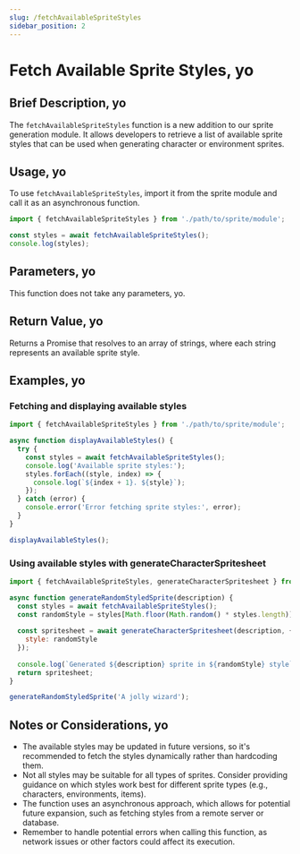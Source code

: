 ```yaml
---
slug: /fetchAvailableSpriteStyles
sidebar_position: 2
---
```


# Fetch Available Sprite Styles, yo

## Brief Description, yo

The `fetchAvailableSpriteStyles` function is a new addition to our sprite generation module. It allows developers to retrieve a list of available sprite styles that can be used when generating character or environment sprites.

## Usage, yo

To use `fetchAvailableSpriteStyles`, import it from the sprite module and call it as an asynchronous function.

```javascript
import { fetchAvailableSpriteStyles } from './path/to/sprite/module';

const styles = await fetchAvailableSpriteStyles();
console.log(styles);
```

## Parameters, yo

This function does not take any parameters, yo.

## Return Value, yo

Returns a Promise that resolves to an array of strings, where each string represents an available sprite style.

## Examples, yo

### Fetching and displaying available styles

```javascript
import { fetchAvailableSpriteStyles } from './path/to/sprite/module';

async function displayAvailableStyles() {
  try {
    const styles = await fetchAvailableSpriteStyles();
    console.log('Available sprite styles:');
    styles.forEach((style, index) => {
      console.log(`${index + 1}. ${style}`);
    });
  } catch (error) {
    console.error('Error fetching sprite styles:', error);
  }
}

displayAvailableStyles();
```

### Using available styles with generateCharacterSpritesheet

```javascript
import { fetchAvailableSpriteStyles, generateCharacterSpritesheet } from './path/to/sprite/module';

async function generateRandomStyledSprite(description) {
  const styles = await fetchAvailableSpriteStyles();
  const randomStyle = styles[Math.floor(Math.random() * styles.length)];
  
  const spritesheet = await generateCharacterSpritesheet(description, {
    style: randomStyle
  });
  
  console.log(`Generated ${description} sprite in ${randomStyle} style`);
  return spritesheet;
}

generateRandomStyledSprite('A jolly wizard');
```

## Notes or Considerations, yo

- The available styles may be updated in future versions, so it's recommended to fetch the styles dynamically rather than hardcoding them.
- Not all styles may be suitable for all types of sprites. Consider providing guidance on which styles work best for different sprite types (e.g., characters, environments, items).
- The function uses an asynchronous approach, which allows for potential future expansion, such as fetching styles from a remote server or database.
- Remember to handle potential errors when calling this function, as network issues or other factors could affect its execution.
